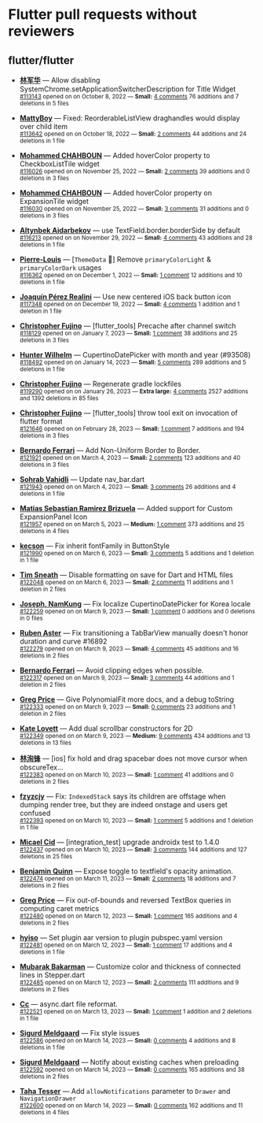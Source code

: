 # Flutter pull requests without reviewers

## flutter/flutter

* **[林军华](https://github.com/JunhuaLin)** &mdash; Allow disabling SystemChrome.setApplicationSwitcherDescription for Title Widget<br />
    <sub>[#113143](https://github.com/flutter/flutter/pull/113143) opened on on October 8, 2022 &mdash; **Small:** [4 comments](https://github.com/flutter/flutter/pull/113143) 76 additions and 7 deletions in 5 files</sub><br />

* **[MattyBoy](https://github.com/MattyBoy4444)** &mdash; Fixed: ReorderableListView draghandles would display over child item<br />
    <sub>[#113642](https://github.com/flutter/flutter/pull/113642) opened on on October 18, 2022 &mdash; **Small:** [2 comments](https://github.com/flutter/flutter/pull/113642) 44 additions and 24 deletions in 1 file</sub><br />

* **[Mohammed  CHAHBOUN](https://github.com/M97Chahboun)** &mdash; Added hoverColor property to CheckboxListTile widget<br />
    <sub>[#116026](https://github.com/flutter/flutter/pull/116026) opened on on November 25, 2022 &mdash; **Small:** [2 comments](https://github.com/flutter/flutter/pull/116026) 39 additions and 0 deletions in 3 files</sub><br />

* **[Mohammed  CHAHBOUN](https://github.com/M97Chahboun)** &mdash; Added hoverColor property on ExpansionTile widget<br />
    <sub>[#116030](https://github.com/flutter/flutter/pull/116030) opened on on November 25, 2022 &mdash; **Small:** [3 comments](https://github.com/flutter/flutter/pull/116030) 31 additions and 0 deletions in 3 files</sub><br />

* **[Altynbek Aidarbekov](https://github.com/altynbek132)** &mdash; use TextField.border.borderSide by default<br />
    <sub>[#116213](https://github.com/flutter/flutter/pull/116213) opened on on November 29, 2022 &mdash; **Small:** [4 comments](https://github.com/flutter/flutter/pull/116213) 43 additions and 28 deletions in 1 file</sub><br />

* **[Pierre-Louis](https://github.com/guidezpl)** &mdash; [`ThemeData` 🧹] Remove `primaryColorLight` & `primaryColorDark` usages<br />
    <sub>[#116362](https://github.com/flutter/flutter/pull/116362) opened on on December 1, 2022 &mdash; **Small:** [1 comment](https://github.com/flutter/flutter/pull/116362) 12 additions and 10 deletions in 1 file</sub><br />

* **[Joaquín Pérez Realini](https://github.com/jperezr21)** &mdash; Use new centered iOS back button icon<br />
    <sub>[#117348](https://github.com/flutter/flutter/pull/117348) opened on on December 19, 2022 &mdash; **Small:** [4 comments](https://github.com/flutter/flutter/pull/117348) 1 addition and 1 deletion in 1 file</sub><br />

* **[Christopher Fujino](https://github.com/christopherfujino)** &mdash; [flutter_tools] Precache after channel switch<br />
    <sub>[#118129](https://github.com/flutter/flutter/pull/118129) opened on on January 7, 2023 &mdash; **Small:** [1 comment](https://github.com/flutter/flutter/pull/118129) 38 additions and 25 deletions in 3 files</sub><br />

* **[Hunter Wilhelm](https://github.com/hunterwilhelm)** &mdash; CupertinoDatePicker with month and year (#93508)<br />
    <sub>[#118492](https://github.com/flutter/flutter/pull/118492) opened on on January 14, 2023 &mdash; **Small:** [5 comments](https://github.com/flutter/flutter/pull/118492) 289 additions and 5 deletions in 1 file</sub><br />

* **[Christopher Fujino](https://github.com/christopherfujino)** &mdash; Regenerate gradle lockfiles<br />
    <sub>[#119290](https://github.com/flutter/flutter/pull/119290) opened on on January 26, 2023 &mdash; **Extra large:** [4 comments](https://github.com/flutter/flutter/pull/119290) 2527 additions and 1392 deletions in 85 files</sub><br />

* **[Christopher Fujino](https://github.com/christopherfujino)** &mdash; [flutter_tools] throw tool exit on invocation of flutter format<br />
    <sub>[#121646](https://github.com/flutter/flutter/pull/121646) opened on on February 28, 2023 &mdash; **Small:** [1 comment](https://github.com/flutter/flutter/pull/121646) 7 additions and 194 deletions in 3 files</sub><br />

* **[Bernardo Ferrari](https://github.com/bernaferrari)** &mdash; Add Non-Uniform Border to Border.<br />
    <sub>[#121921](https://github.com/flutter/flutter/pull/121921) opened on on March 4, 2023 &mdash; **Small:** [2 comments](https://github.com/flutter/flutter/pull/121921) 123 additions and 40 deletions in 3 files</sub><br />

* **[Sohrab Vahidli](https://github.com/sohrabonline)** &mdash; Update nav_bar.dart<br />
    <sub>[#121943](https://github.com/flutter/flutter/pull/121943) opened on on March 4, 2023 &mdash; **Small:** [3 comments](https://github.com/flutter/flutter/pull/121943) 26 additions and 4 deletions in 1 file</sub><br />

* **[Matias Sebastian Ramirez Brizuela](https://github.com/ramirezsebas)** &mdash; Added support for Custom ExpansionPanel Icon<br />
    <sub>[#121957](https://github.com/flutter/flutter/pull/121957) opened on on March 5, 2023 &mdash; **Medium:** [1 comment](https://github.com/flutter/flutter/pull/121957) 373 additions and 25 deletions in 4 files</sub><br />

* **[kecson](https://github.com/kecson)** &mdash; Fix inherit fontFamily in ButtonStyle<br />
    <sub>[#121990](https://github.com/flutter/flutter/pull/121990) opened on on March 6, 2023 &mdash; **Small:** [3 comments](https://github.com/flutter/flutter/pull/121990) 5 additions and 1 deletion in 1 file</sub><br />

* **[Tim Sneath](https://github.com/timsneath)** &mdash; Disable formatting on save for Dart and HTML files<br />
    <sub>[#122048](https://github.com/flutter/flutter/pull/122048) opened on on March 6, 2023 &mdash; **Small:** [2 comments](https://github.com/flutter/flutter/pull/122048) 11 additions and 1 deletion in 2 files</sub><br />

* **[Joseph, NamKung](https://github.com/JosephNK)** &mdash; Fix localize CupertinoDatePicker for Korea locale<br />
    <sub>[#122259](https://github.com/flutter/flutter/pull/122259) opened on on March 9, 2023 &mdash; **Small:** [1 comment](https://github.com/flutter/flutter/pull/122259) 0 additions and 0 deletions in 0 files</sub><br />

* **[Ruben Aster](https://github.com/rubenaster)** &mdash; Fix transitioning a TabBarView manually doesn't honor duration and curve #16892<br />
    <sub>[#122279](https://github.com/flutter/flutter/pull/122279) opened on on March 9, 2023 &mdash; **Small:** [4 comments](https://github.com/flutter/flutter/pull/122279) 45 additions and 16 deletions in 2 files</sub><br />

* **[Bernardo Ferrari](https://github.com/bernaferrari)** &mdash; Avoid clipping edges when possible.<br />
    <sub>[#122317](https://github.com/flutter/flutter/pull/122317) opened on on March 9, 2023 &mdash; **Small:** [3 comments](https://github.com/flutter/flutter/pull/122317) 44 additions and 1 deletion in 2 files</sub><br />

* **[Greg Price](https://github.com/gnprice)** &mdash; Give PolynomialFit more docs, and a debug toString<br />
    <sub>[#122333](https://github.com/flutter/flutter/pull/122333) opened on on March 9, 2023 &mdash; **Small:** [0 comments](https://github.com/flutter/flutter/pull/122333) 23 additions and 1 deletion in 2 files</sub><br />

* **[Kate Lovett](https://github.com/Piinks)** &mdash; Add dual scrollbar constructors for 2D<br />
    <sub>[#122349](https://github.com/flutter/flutter/pull/122349) opened on on March 9, 2023 &mdash; **Medium:** [9 comments](https://github.com/flutter/flutter/pull/122349) 434 additions and 13 deletions in 13 files</sub><br />

* **[林洵锋](https://github.com/LinXunFeng)** &mdash; [ios] fix hold and drag spacebar does not move cursor when obscureTex…<br />
    <sub>[#122383](https://github.com/flutter/flutter/pull/122383) opened on on March 10, 2023 &mdash; **Small:** [1 comment](https://github.com/flutter/flutter/pull/122383) 41 additions and 0 deletions in 2 files</sub><br />

* **[fzyzcjy](https://github.com/fzyzcjy)** &mdash; Fix: `IndexedStack` says its children are offstage when dumping render tree, but they are indeed onstage and users get confused<br />
    <sub>[#122393](https://github.com/flutter/flutter/pull/122393) opened on on March 10, 2023 &mdash; **Small:** [1 comment](https://github.com/flutter/flutter/pull/122393) 5 additions and 1 deletion in 1 file</sub><br />

* **[Micael Cid](https://github.com/micaelcid)** &mdash; [integration_test] upgrade androidx test to 1.4.0<br />
    <sub>[#122437](https://github.com/flutter/flutter/pull/122437) opened on on March 10, 2023 &mdash; **Small:** [3 comments](https://github.com/flutter/flutter/pull/122437) 144 additions and 127 deletions in 25 files</sub><br />

* **[Benjamin Quinn](https://github.com/Blquinn)** &mdash; Expose toggle to textfield's opacity animation.<br />
    <sub>[#122474](https://github.com/flutter/flutter/pull/122474) opened on on March 11, 2023 &mdash; **Small:** [2 comments](https://github.com/flutter/flutter/pull/122474) 18 additions and 7 deletions in 2 files</sub><br />

* **[Greg Price](https://github.com/gnprice)** &mdash; Fix out-of-bounds and reversed TextBox queries in computing caret metrics<br />
    <sub>[#122480](https://github.com/flutter/flutter/pull/122480) opened on on March 12, 2023 &mdash; **Small:** [1 comment](https://github.com/flutter/flutter/pull/122480) 165 additions and 4 deletions in 2 files</sub><br />

* **[hyiso](https://github.com/hyiso)** &mdash; Set plugin aar version to plugin pubspec.yaml version<br />
    <sub>[#122481](https://github.com/flutter/flutter/pull/122481) opened on on March 12, 2023 &mdash; **Small:** [1 comment](https://github.com/flutter/flutter/pull/122481) 17 additions and 4 deletions in 1 file</sub><br />

* **[Mubarak Bakarman](https://github.com/mub-pro)** &mdash; Customize color and thickness of connected lines in Stepper.dart<br />
    <sub>[#122485](https://github.com/flutter/flutter/pull/122485) opened on on March 12, 2023 &mdash; **Small:** [2 comments](https://github.com/flutter/flutter/pull/122485) 111 additions and 9 deletions in 2 files</sub><br />

* **[Cc](https://github.com/lycstar)** &mdash; async.dart file reformat.<br />
    <sub>[#122521](https://github.com/flutter/flutter/pull/122521) opened on on March 13, 2023 &mdash; **Small:** [1 comment](https://github.com/flutter/flutter/pull/122521) 1 addition and 2 deletions in 1 file</sub><br />

* **[Sigurd Meldgaard](https://github.com/sigurdm)** &mdash; Fix style issues<br />
    <sub>[#122586](https://github.com/flutter/flutter/pull/122586) opened on on March 14, 2023 &mdash; **Small:** [0 comments](https://github.com/flutter/flutter/pull/122586) 4 additions and 8 deletions in 1 file</sub><br />

* **[Sigurd Meldgaard](https://github.com/sigurdm)** &mdash; Notify about existing caches when preloading<br />
    <sub>[#122592](https://github.com/flutter/flutter/pull/122592) opened on on March 14, 2023 &mdash; **Small:** [0 comments](https://github.com/flutter/flutter/pull/122592) 165 additions and 38 deletions in 2 files</sub><br />

* **[Taha Tesser](https://github.com/TahaTesser)** &mdash; Add `allowNotifications` parameter to `Drawer` and `NavigationDrawer`<br />
    <sub>[#122600](https://github.com/flutter/flutter/pull/122600) opened on on March 14, 2023 &mdash; **Small:** [0 comments](https://github.com/flutter/flutter/pull/122600) 162 additions and 11 deletions in 4 files</sub><br />

